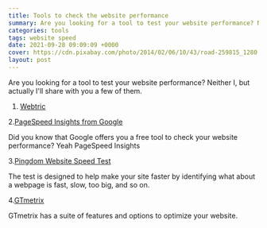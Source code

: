 ```yaml
---
title: Tools to check the website performance
summary: Are you looking for a tool to test your website performance? Neither I, but actually I'll share with you a few of them and guess what, are all free.
categories: tools
tags: website speed
date: 2021-09-28 09:09:09 +0000
cover: https://cdn.pixabay.com/photo/2014/02/06/10/43/road-259815_1280.jpg
layout: post
---
```


Are you looking for a tool to test your website performance? Neither I, but actually I'll share with you a few of them.

1. <a href="https://webtric.co" target="_blank">Webtric</a>

2.<a href="https://developers.google.com/speed/pagespeed/insights/" target="_blank">PageSpeed Insights from Google</a>

Did you know that Google offers you a free tool to check your website performance? Yeah PageSpeed Insights

3.<a href="https://tools.pingdom.com/" target="_blank">Pingdom Website Speed Test</a>

The test is designed to help make your site faster by identifying what about a webpage is fast, slow, too big, and so on.

4.<a href="https://gtmetrix.com/" target="_blank">GTmetrix</a>

GTmetrix has a suite of features and options to optimize your website.

